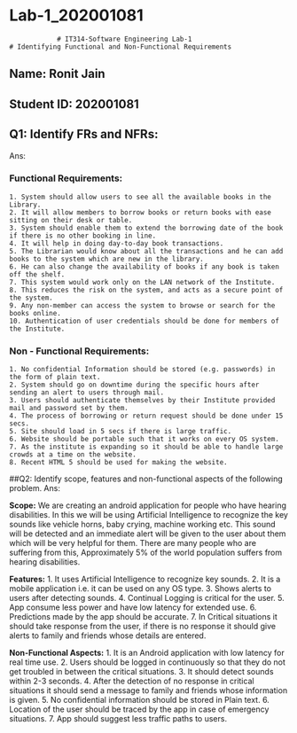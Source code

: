 # Lab-1_202001081

                # IT314-Software Engineering Lab-1
    # Identifying Functional and Non-Functional Requirements

## Name: Ronit Jain
## Student ID: 202001081

## Q1: Identify FRs and NFRs:
Ans:

### Functional Requirements:
    1. System should allow users to see all the available books in the Library.
    2. It will allow members to borrow books or return books with ease sitting on their desk or table.
    3. System should enable them to extend the borrowing date of the book if there is no other booking in line.
    4. It will help in doing day-to-day book transactions.
    5. The Librarian would know about all the transactions and he can add books to the system which are new in the library.
    6. He can also change the availability of books if any book is taken off the shelf.
    7. This system would work only on the LAN network of the Institute.
    8. This reduces the risk on the system, and acts as a secure point of the system.
    9. Any non-member can access the system to browse or search for the books online.
    10. Authentication of user credentials should be done for members of the Institute.

### Non - Functional Requirements:
    1. No confidential Information should be stored (e.g. passwords) in the form of plain text.
    2. System should go on downtime during the specific hours after sending an alert to users through mail.
    3. Users should authenticate themselves by their Institute provided mail and password set by them.
    4. The process of borrowing or return request should be done under 15 secs.
    5. Site should load in 5 secs if there is large traffic.
    6. Website should be portable such that it works on every OS system.
    7. As the institute is expanding so it should be able to handle large crowds at a time on the website.
    8. Recent HTML 5 should be used for making the website.

##Q2: Identify scope, features and non-functional aspects of the following problem.
Ans:

**Scope:** We are creating an android application for people who have hearing disabilities. In this we will be using Artificial Intelligence to recognize the key sounds like vehicle horns, baby crying, machine working etc. This sound will be detected and an immediate alert will be given to the user about them which will be very helpful for them. There are many people who are suffering from this, Approximately 5% of the world population suffers from hearing disabilities.

**Features:**
    1. It uses Artificial Intelligence to recognize key sounds.
    2. It is a mobile application i.e. it can be used on any OS type.
    3. Shows alerts to users after detecting sounds.
    4. Continual Logging is critical for the user.
    5. App consume less power and have low latency for extended use.
    6. Predictions made by the app should be accurate.
    7. In Critical situations it should take response from the user, if there is no response it should give alerts to family and friends whose details are entered.

**Non-Functional Aspects:**
    1. It is an Android application with low latency for real time use.
    2. Users should be logged in continuously so that they do not get troubled in between the critical situations.
    3. It should detect sounds within 2-3 seconds.
    4. After the detection of no response in critical situations it should send a message to family and friends whose information is given.
    5. No confidential information should be stored in Plain text.
    6. Location of the user should be traced by the app in case of emergency situations.
    7. App should suggest less traffic paths to users.


